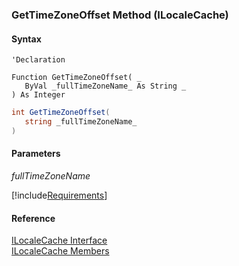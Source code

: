 ﻿### GetTimeZoneOffset Method (ILocaleCache)

#### Syntax

```vbnet
'Declaration

Function GetTimeZoneOffset( _
   ByVal _fullTimeZoneName_ As String _
) As Integer
```

```csharp
int GetTimeZoneOffset( 
   string _fullTimeZoneName_
)
```

#### Parameters

_fullTimeZoneName_

[!include[Requirements](../partials/requirements.md)]

#### Reference

[ILocaleCache Interface](fcSDK~FChoice.Foundation.Clarify.ILocaleCache.md)  
[ILocaleCache Members](fcSDK~FChoice.Foundation.Clarify.ILocaleCache_members.md)